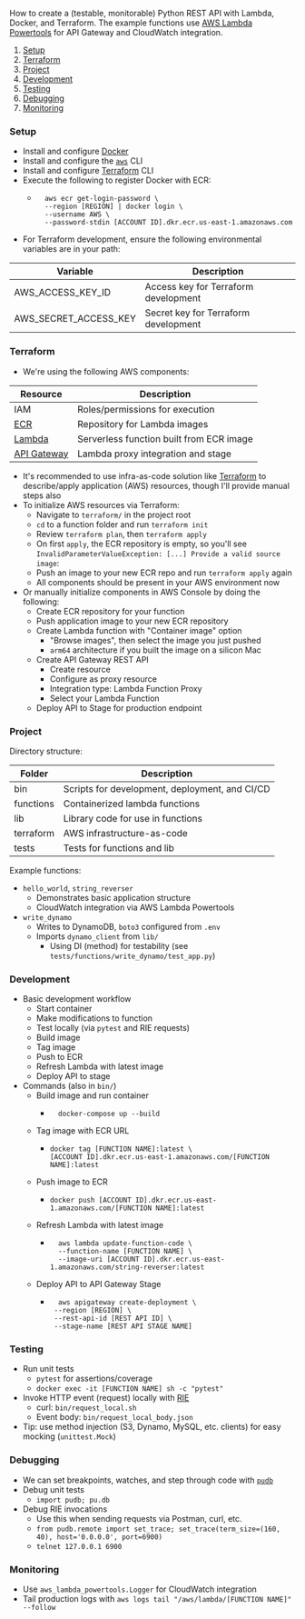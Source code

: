 
How to create a (testable, monitorable) Python REST API with Lambda, Docker, and Terraform. The example functions use [AWS Lambda Powertools](https://awslabs.github.io/aws-lambda-powertools-python/2.5.0/) for API Gateway and CloudWatch integration.

1. [Setup](#setup)
2. [Terraform](#terraform)
3. [Project](#project)
4. [Development](#development)
5. [Testing](#testing)
6. [Debugging](#debugging)
7. [Monitoring](#monitoring)

### Setup
* Install and configure [Docker](https://docs.docker.com/desktop/install/mac-install/)
* Install and configure the [`aws`](https://aws.amazon.com/cli) CLI
* Install and configure [Terraform](https://developer.hashicorp.com/terraform/tutorials/aws-get-started) CLI
* Execute the following to register Docker with ECR:
	* ```
	    aws ecr get-login-password \
	    --region [REGION] | docker login \
	    --username AWS \
	    --password-stdin [ACCOUNT ID].dkr.ecr.us-east-1.amazonaws.com
	    ```
* For Terraform development, ensure the following environmental variables are in your path:

| Variable               | Description                                   |
|------------------------|-----------------------------------------------|
| AWS_ACCESS_KEY_ID      | Access key for Terraform development          |
| AWS_SECRET_ACCESS_KEY  | Secret key for Terraform development          |


### Terraform
* We're using the following AWS components:

| Resource               | Description                                   |
|------------------------|-----------------------------------------------|
| IAM      | Roles/permissions for execution          |
| [ECR](https://us-east-1.console.aws.amazon.com/ecr/repositories)  | Repository for Lambda images          |
| [Lambda](https://us-east-1.console.aws.amazon.com/lambda/)  | Serverless function built from ECR image          |
| [API Gateway](https://us-east-1.console.aws.amazon.com/apigateway/main/apis)  | Lambda proxy integration and stage          |

* It's recommended to use infra-as-code solution like [Terraform](https://registry.terraform.io/providers/hashicorp/aws/latest/docs) to describe/apply application (AWS) resources, though I'll provide manual steps also
* To initialize AWS resources via Terraform:
	* Navigate to `terraform/` in the project root
	* `cd` to a function folder and run `terraform init`
	* Review `terraform plan`, then `terraform apply`
	* On first `apply`, the ECR repository is empty, so you'll see `InvalidParameterValueException: [...] Provide a valid source image`:
	* Push an image to your new ECR repo and run `terraform apply` again
	* All components should be present in your AWS environment now
* Or manually initialize components in AWS Console by doing the following:
	* Create ECR repository for your function
	* Push application image to your new ECR repository
	* Create Lambda function with "Container image" option
		* "Browse images", then select the image you just pushed
		* `arm64` architecture if you built the image on a silicon Mac 
	* Create API Gateway REST API
		* Create resource
		* Configure as proxy resource
		* Integration type: Lambda Function Proxy
		* Select your Lambda Function
	* Deploy API to Stage for production endpoint


### Project
Directory structure:

| Folder               | Description                                   |
|------------------------|-----------------------------------------------|
| bin      | Scripts for development, deployment, and CI/CD          |
| functions  | Containerized lambda functions          |
| lib  | Library code for use in functions          |
| terraform  | AWS infrastructure-as-code          |
| tests  | Tests for functions and lib          |

Example functions:
* `hello_world`, `string_reverser`
	* Demonstrates basic application structure
	* CloudWatch integration via AWS Lambda Powertools
* `write_dynamo`
	* Writes to DynamoDB, `boto3` configured from `.env`
	* Imports `dynamo_client` from `lib/` 
	    * Using DI (method) for testability (see `tests/functions/write_dynamo/test_app.py`)
	

### Development
* Basic development workflow
    * Start container
	* Make modifications to function
	* Test locally (via `pytest` and RIE requests)
	* Build image
	* Tag image
	* Push to ECR
	* Refresh Lambda with latest image
	* Deploy API to stage
* Commands (also in `bin/`)
	* Build image and run container
  	    * ```
    	    docker-compose up --build  
    	    ```
	* Tag image with ECR URL
	  * ```
	    docker tag [FUNCTION NAME]:latest \
	    [ACCOUNT ID].dkr.ecr.us-east-1.amazonaws.com/[FUNCTION NAME]:latest
	    ```
	* Push image to ECR
	  * ```
	    docker push [ACCOUNT ID].dkr.ecr.us-east-1.amazonaws.com/[FUNCTION NAME]:latest
	    ```
	* Refresh Lambda with latest image
		* ```
	    	aws lambda update-function-code \
	        --function-name [FUNCTION NAME] \
	        --image-uri [ACCOUNT ID].dkr.ecr.us-east-1.amazonaws.com/string-reverser:latest
	      ```
	* Deploy API to API Gateway Stage
		* ``` 
		    aws apigateway create-deployment \
		   --region [REGION] \
		   --rest-api-id [REST API ID] \
		   --stage-name [REST API STAGE NAME]
	       ```

### Testing
* Run unit tests
	* `pytest` for assertions/coverage
	* `docker exec -it [FUNCTION NAME] sh -c "pytest"`
* Invoke HTTP event (request) locally with [RIE](https://docs.aws.amazon.com/lambda/latest/dg/images-test.html)
	* curl: `bin/request_local.sh`
	* Event body: `bin/request_local_body.json`
* Tip: use method injection (S3, Dynamo, MySQL, etc. clients) for easy mocking (`unittest.Mock`)

### Debugging
* We can set breakpoints, watches, and step through code with [`pudb`](https://pypi.org/project/pudb/)
* Debug unit tests
	* `import pudb; pu.db`
* Debug RIE invocations
	* Use this when sending requests via Postman, curl, etc. 
	* `from pudb.remote import set_trace; set_trace(term_size=(160, 40), host='0.0.0.0', port=6900)`
	* `telnet 127.0.0.1 6900` 

### Monitoring
* Use `aws_lambda_powertools.Logger` for CloudWatch integration
* Tail production logs with `aws logs tail "/aws/lambda/[FUNCTION NAME]" --follow`